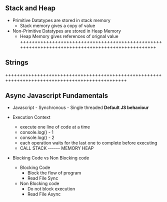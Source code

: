 
## Stack and Heap
- Primitive Datatypes are stored in stack memory
    - Stack memory gives a copy of value
- Non-Primitive Datatypes are stored in Heap Memory
    - Heap Memory gives references of orignal value
++++++++++++++++++++++++++++++++++++++++++++++++++++++++++++++++++++++++++++++++++++++++++++++++
## Strings




++++++++++++++++++++++++++++++++++++++++++++++++++++++++++++++++++++++++++++++++++++++++++++++++

## Async Javascript Fundamentals
- Javascript
        - Synchronous
        - Single threaded   **Default JS behaviour**

- Execution Context
    - execute one line of code at a time
    - console.log() - 1      
    - console.log() - 2
    - each operation waits for the last one to complete before executing
    - CALL STACK ------ MEMORY HEAP     

- Blocking Code vs Non Blocking code
    - Blocking Code
        - Block the flow of program
        - Read File Sync
    - Non Blocking code
        - Do not block execution
        - Read File Async    